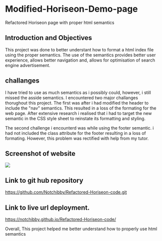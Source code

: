 # Modified-Horiseon-Demo-page
Refactored Horiseon page with proper html semantics

## Introduction and Objectives
This project was done to better understant how to format a html index file using the proper semantics. 
The use of the semantics provides better user experience,
allows better navigation and,
allows for optimisation of search engine advertisement.

## challanges
I have tried to use as much semantics as i possibly could, however, i still missed the asside semantics.
I encountered two major challanges thorughout this project. The first was after i had modified the header to include the "nav" semantics. This resulted in a loss of the formating for the web page. After extensive research i realised that i had to target the new semantic in the CSS style sheet to reinstate its formatting and styling.

The second challenge i encounterd was while using the footer semantic. i had not included the class attribute for the footer resulting in a loss of formating. However, this problem was rectified with help from my tutor.

## Screenshot of website
![](./Assets/images/horiseon-webpage-screenshot.png)

## Link to git hub repository
https://github.com/Notchibby/Refactored-Horiseon-code.git

## Link to live url deployment.
https://notchibby.github.io/Refactored-Horiseon-code/

Overall, This project helped me better understand how to properly use html semantics